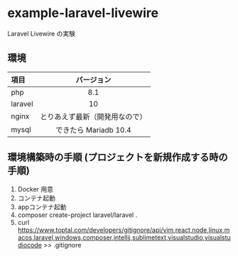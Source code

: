 # example-laravel-livewire
Laravel Livewire の実験
## 環境
|項目|バージョン|
|:---|:---:|
|php|8.1|
|laravel|10|
|nginx|とりあえず最新（開発用なので）|
|mysql|できたら Mariadb 10.4|

## 環境構築時の手順 (プロジェクトを新規作成する時の手順)
1. Docker 用意
1. コンテナ起動
1. appコンテナ起動
1. composer create-project laravel/laravel .
1. curl https://www.toptal.com/developers/gitignore/api/vim,react,node,linux,macos,laravel,windows,composer,intellij,sublimetext,visualstudio,visualstudiocode >> .gitignore
